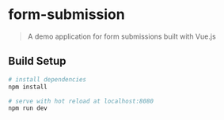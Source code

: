 # form-submission

> A demo application for form submissions built with Vue.js

## Build Setup

``` bash
# install dependencies
npm install

# serve with hot reload at localhost:8080
npm run dev
